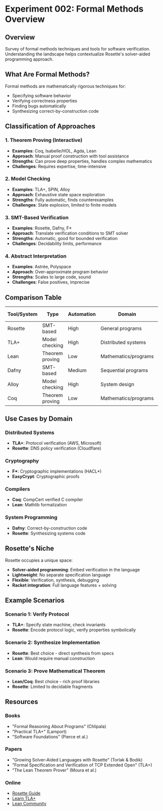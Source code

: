 # Experiment 002: Formal Methods Overview

## Overview

Survey of formal methods techniques and tools for software verification. Understanding the landscape helps contextualize Rosette's solver-aided programming approach.

## What Are Formal Methods?

Formal methods are mathematically rigorous techniques for:
- Specifying software behavior
- Verifying correctness properties
- Finding bugs automatically
- Synthesizing correct-by-construction code

## Classification of Approaches

### 1. Theorem Proving (Interactive)
- **Examples**: Coq, Isabelle/HOL, Agda, Lean
- **Approach**: Manual proof construction with tool assistance
- **Strengths**: Can prove deep properties, handles complex mathematics
- **Challenges**: Requires expertise, time-intensive

### 2. Model Checking
- **Examples**: TLA+, SPIN, Alloy
- **Approach**: Exhaustive state space exploration
- **Strengths**: Fully automatic, finds counterexamples
- **Challenges**: State explosion, limited to finite models

### 3. SMT-Based Verification
- **Examples**: Rosette, Dafny, F*
- **Approach**: Translate verification conditions to SMT solver
- **Strengths**: Automatic, good for bounded verification
- **Challenges**: Decidability limits, performance

### 4. Abstract Interpretation
- **Examples**: Astrée, Polyspace
- **Approach**: Over-approximate program behavior
- **Strengths**: Scales to large code, sound
- **Challenges**: False positives, imprecise

## Comparison Table

| Tool/System | Type | Automation | Domain | Learning Curve |
|-------------|------|------------|--------|----------------|
| Rosette | SMT-based | High | General programs | Medium |
| TLA+ | Model checking | High | Distributed systems | Medium |
| Lean | Theorem proving | Low | Mathematics/programs | High |
| Dafny | SMT-based | Medium | Sequential programs | Medium |
| Alloy | Model checking | High | System design | Low-Medium |
| Coq | Theorem proving | Low | Mathematics/programs | High |

## Use Cases by Domain

### Distributed Systems
- **TLA+**: Protocol verification (AWS, Microsoft)
- **Rosette**: DNS policy verification (Cloudflare)

### Cryptography
- **F\***: Cryptographic implementations (HACL\*)
- **EasyCrypt**: Cryptographic proofs

### Compilers
- **Coq**: CompCert verified C compiler
- **Lean**: Mathlib formalization

### System Programming
- **Dafny**: Correct-by-construction code
- **Rosette**: Synthesizing systems code

## Rosette's Niche

Rosette occupies a unique space:
- **Solver-aided programming**: Embed verification in the language
- **Lightweight**: No separate specification language
- **Flexible**: Verification, synthesis, debugging
- **Racket integration**: Full language features + solving

## Example Scenarios

### Scenario 1: Verify Protocol
- **TLA+**: Specify state machine, check invariants
- **Rosette**: Encode protocol logic, verify properties symbolically

### Scenario 2: Synthesize Implementation
- **Rosette**: Best choice - direct synthesis from specs
- **Lean**: Would require manual construction

### Scenario 3: Prove Mathematical Theorem
- **Lean/Coq**: Best choice - rich proof libraries
- **Rosette**: Limited to decidable fragments

## Resources

### Books
- "Formal Reasoning About Programs" (Chlipala)
- "Practical TLA+" (Lamport)
- "Software Foundations" (Pierce et al.)

### Papers
- "Growing Solver-Aided Languages with Rosette" (Torlak & Bodik)
- "Formal Specification and Verification of TCP Extended Open" (TLA+)
- "The Lean Theorem Prover" (Moura et al.)

### Online
- [Rosette Guide](https://docs.racket-lang.org/rosette-guide/)
- [Learn TLA+](https://learntla.com/)
- [Lean Community](https://leanprover-community.github.io/)
